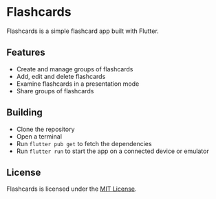 # Flashcards

Flashcards is a simple flashcard app built with Flutter. 

## Features
- Create and manage groups of flashcards
- Add, edit and delete flashcards
- Examine flashcards in a presentation mode
- Share groups of flashcards

## Building
- Clone the repository
- Open a terminal
- Run `flutter pub get` to fetch the dependencies
- Run `flutter run` to start the app on a connected device or emulator

## License
Flashcards is licensed under the [MIT License](LICENSE).

